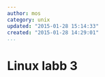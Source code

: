 ```yaml
---
author: mos
category: unix
updated: "2015-01-28 15:14:33"
created: "2015-01-28 14:29:01"
...
```

Linux labb 3
==================================

